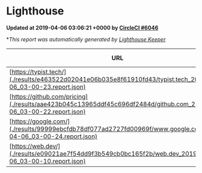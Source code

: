 
# Lighthouse

**Updated at 2019-04-06 03:06:21 +0000 by [CircleCI #6046](https://circleci.com/gh/ItinerisLtd/lighthouse-keeper-example/6046)**

**This report was automatically generated by [Lighthouse Keeper](https://github.com/itinerisltd/lighthouse-keeper)*

| URL | Performance | Accessibility | Best Practices | SEO | PWA | Updated At |
| --- | --- | --- | --- | --- | --- | --- |
| [https://typist.tech/](./results/e463522d02041e06b035e8f61910fd43/typist.tech_2019-04-06_03-00-23.report.json) | 1 |  |  |  |  | 2019-04-06T03:00:23.670Z |
| [https://github.com/pricing](./results/aae423b045c13965ddf45c696df2484d/github.com_2019-04-06_03-00-22.report.json) | 0.87 | 0.89 | 0.93 | 0.9 | 0.58 | 2019-04-06T03:00:22.711Z |
| [https://google.com/](./results/99999ebcfdb78df077ad2727fd00969f/www.google.com_2019-04-06_03-00-24.report.json) | 0.95 | 0.71 | 0.93 | 0.8 | 0.58 | 2019-04-06T03:00:24.473Z |
| [https://web.dev/](./results/e09021ae7f54dd9f3b549cb0bc165f2b/web.dev_2019-04-06_03-00-10.report.json) | 0.98 | 0.93 | 1 | 0.96 | 1 | 2019-04-06T03:00:10.236Z |
